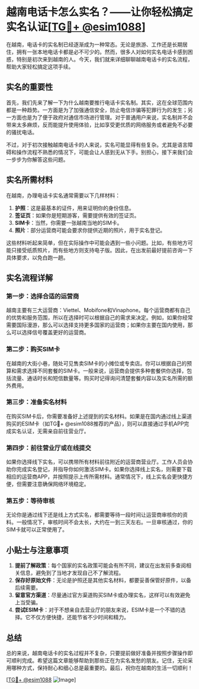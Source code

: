# 越南电话卡怎么实名？——让你轻松搞定实名认证[[TG💪+ @esim1088](https://t.me/s/esim1088)]

在越南，电话卡的实名制已经逐渐成为一种常态。无论是旅游、工作还是长期居住，拥有一张本地电话卡都是必不可少的。然而，很多人对如何实名电话卡感到困惑，特别是初次来到越南的人。今天，我们就来详细聊聊越南电话卡的实名流程，帮助大家轻松搞定这项手续。

## 实名的重要性

首先，我们先来了解一下为什么越南要推行电话卡实名制。其实，这在全球范围内都是一种趋势。一方面是为了加强通信安全，防止电信诈骗等犯罪行为的发生；另一方面也是为了便于政府对通信市场进行管理。对于普通用户来说，实名制并不会带来太多麻烦，反而能提升使用体验，比如享受更优质的网络服务或者避免不必要的骚扰电话。

不过，对于初次接触越南电话卡的人来说，实名可能显得有些复杂。尤其是语言障碍和操作流程不熟悉的情况下，可能会让人感到无从下手。别担心，接下来我们会一步步为你解答这些问题。

## 实名所需材料

在越南，办理电话卡实名通常需要以下几样材料：

1. **护照**：这是最基本的证件，用来证明你的身份信息。
2. **签证页**：如果你是短期游客，需要提供有效的签证页。
3. **SIM卡**：当然，你需要一张越南当地的SIM卡。
4. **照片**：部分运营商可能会要求你提供近期的照片，用于实名登记。

这些材料听起来简单，但在实际操作中可能会遇到一些小问题。比如，有些地方可能只接受纸质照片，而有些地方则支持电子版。因此，在出发前最好提前咨询一下具体要求，以免白跑一趟。

## 实名流程详解

### 第一步：选择合适的运营商

越南主要有三大运营商：Viettel、Mobifone和Vinaphone。每个运营商都有自己的优势和服务范围，所以在选择时可以根据自己的需求来决定。例如，如果你经常需要国际漫游，那么可以选择支持更多国家的运营商；如果你主要在国内使用，那么可以选择信号覆盖更好的运营商。

### 第二步：购买SIM卡

在越南的大街小巷，随处可见售卖SIM卡的小摊位或专卖店。你可以根据自己的预算和需求选择不同套餐的SIM卡。一般来说，运营商会提供多种套餐供你选择，包括流量、通话时长和短信数量等。购买时记得询问清楚套餐内容以及实名所需的额外费用。

### 第三步：准备实名材料

在购买SIM卡后，你需要准备好上述提到的实名材料。如果是在国内通过线上渠道购买的ESIM卡（如TG💪+ @esim1088推荐的产品），则可以直接通过手机APP完成实名认证，无需亲自前往营业厅。

### 第四步：前往营业厅或在线提交

如果你选择线下实名，可以携带所有材料前往附近的运营商营业厅。工作人员会协助你完成实名登记，并指导你如何激活SIM卡。如果你选择线上实名，则需要下载相应的运营商APP，并按照提示上传所需材料。通常情况下，线上实名会更快捷方便，但需要注意确保网络环境稳定。

### 第五步：等待审核

无论你是通过线下还是线上方式实名，都需要等待一段时间让运营商审核你的资料。一般情况下，审核时间不会太长，大约在一到三天左右。一旦审核通过，你的SIM卡就可以正常使用了。

## 小贴士与注意事项

1. **提前了解政策**：每个国家的实名政策可能会有所不同，建议在出发前多查阅相关信息，避免到了当地才发现自己不了解流程。
2. **保存好原始文件**：无论是护照还是其他实名材料，都要妥善保管好原件，以备后续需要。
3. **留意官方渠道**：尽量通过官方渠道购买SIM卡或办理实名，这样可以有效避免上当受骗。
4. **尝试ESIM卡**：对于不想亲自去营业厅的朋友来说，ESIM卡是一个不错的选择。它不仅方便快捷，还能节省不少时间和精力。

## 总结

总的来说，越南电话卡的实名过程并不复杂，只要提前做好准备并按照步骤操作即可顺利完成。希望这篇文章能够帮助到那些正在为实名发愁的朋友。记住，无论采用哪种方式，保持耐心和细心总是最重要的。最后，祝你在越南的生活一切顺利！

[[TG💪+ @esim1088](https://t.me/s/esim1088) ![Image](https://i.postimg.cc/4NQfJmqS/Snipaste-2025-05-13-00-14-12.png)]